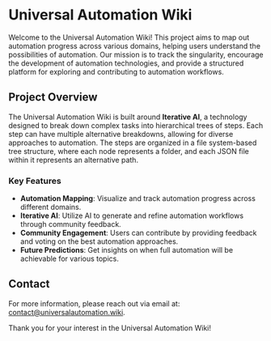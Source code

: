 # Universal Automation Wiki

Welcome to the Universal Automation Wiki! This project aims to map out automation progress across various domains, helping users understand the possibilities of automation. Our mission is to track the singularity, encourage the development of automation technologies, and provide a structured platform for exploring and contributing to automation workflows.

## Project Overview

The Universal Automation Wiki is built around **Iterative AI**, a technology designed to break down complex tasks into hierarchical trees of steps. Each step can have multiple alternative breakdowns, allowing for diverse approaches to automation. The steps are organized in a file system-based tree structure, where each node represents a folder, and each JSON file within it represents an alternative path.

### Key Features

- **Automation Mapping**: Visualize and track automation progress across different domains.
- **Iterative AI**: Utilize AI to generate and refine automation workflows through community feedback.
- **Community Engagement**: Users can contribute by providing feedback and voting on the best automation approaches.
- **Future Predictions**: Get insights on when full automation will be achievable for various topics.

## Contact

For more information, please reach out via email at: [contact@universalautomation.wiki](mailto:contact@universalautomation.wiki).

Thank you for your interest in the Universal Automation Wiki!
